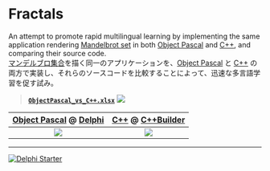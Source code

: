 # Fractals
An attempt to promote rapid multilingual learning by implementing the same application rendering [Mandelbrot set](https://en.wikipedia.org/wiki/Mandelbrot_set) in both [Object Pascal](https://en.wikipedia.org/wiki/Object_Pascal) and [C++](https://en.wikipedia.org/wiki/C%2B%2B), and comparing their source code.  
[マンデルブロ集合](https://ja.wikipedia.org/wiki/マンデルブロ集合)を描く同一のアプリケーションを、[Object Pascal](https://ja.wikipedia.org/wiki/Object_Pascal) と [C++](https://ja.wikipedia.org/wiki/C%2B%2B) の両方で実装し、それらのソースコードを比較することによって、迅速な多言語学習を促す試み。

> [**`ObjectPascal_vs_C++.xlsx`**](https://github.com/LUXOPHIA/Fractals/raw/master/--------/ObjectPascal_vs_C%2B%2B.xlsx)
> [![](https://github.com/LUXOPHIA/Fractals/raw/master/--------/ObjectPascal_vs_C%2B%2B%20100dpi.png)](https://github.com/LUXOPHIA/Fractals/raw/master/--------/ObjectPascal_vs_C%2B%2B%20100dpi.png)

| [Object Pascal](https://ja.wikipedia.org/wiki/Object_Pascal) @ [Delphi](https://www.embarcadero.com/jp/products/delphi) | [C++](https://ja.wikipedia.org/wiki/C%2B%2B) @ [C++Builder](https://www.embarcadero.com/jp/products/cbuilder) |
|:--:|:--:|
| ![](https://github.com/LUXOPHIA/Fractals/raw/master/FractalD/--------/_SCREENSHOT/FractalD.png) | ![](https://github.com/LUXOPHIA/Fractals/raw/master/FractalC/--------/_SCREENSHOT/FractalC.png) |

----
[![Delphi Starter](https://github.com/delphiusers/FreeDelphi/raw/master/Banner/FreeDelphi-Banner_350x126.png)](https://www.embarcadero.com/jp/products/delphi/starter)
